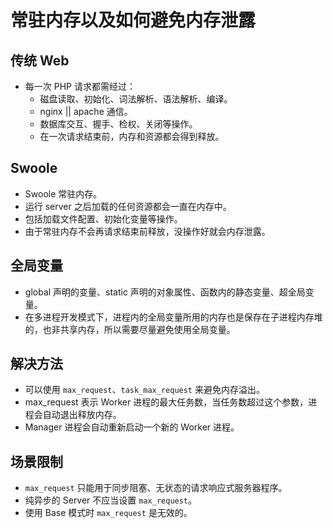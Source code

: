 # 常驻内存以及如何避免内存泄露

## 传统 Web
* 每一次 PHP 请求都需经过：
    * 磁盘读取、初始化、词法解析、语法解析、编译。
    * nginx || apache 通信。
    * 数据库交互、握手、检权、关闭等操作。
    * 在一次请求结束前，内存和资源都会得到释放。

## Swoole
* Swoole 常驻内存。
* 运行 server 之后加载的任何资源都会一直在内存中。
* 包括加载文件配置、初始化变量等操作。
* 由于常驻内存不会再请求结束前释放，没操作好就会内存泄露。

## 全局变量
* global 声明的变量、static 声明的对象属性、函数内的静态变量、超全局变量。
* 在多进程开发模式下，进程内的全局变量所用的内存也是保存在子进程内存堆的，也非共享内存，所以需要尽量避免使用全局变量。

## 解决方法
* 可以使用 `max_request`、`task_max_request` 来避免内存溢出。
* max_request 表示 Worker 进程的最大任务数，当任务数超过这个参数，进程会自动退出释放内存。
* Manager 进程会自动重新启动一个新的 Worker 进程。

## 场景限制
* `max_request` 只能用于同步阻塞、无状态的请求响应式服务器程序。
* 纯异步的 Server 不应当设置 `max_request`。
* 使用 Base 模式时 `max_request` 是无效的。
